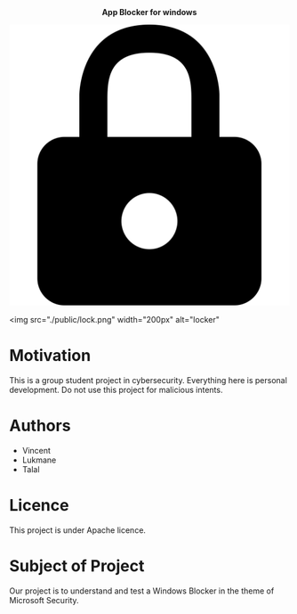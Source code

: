<div align="center">
	<b>
  	App Blocker for windows
	</b>
</div>

![vector lock](public/lock.png) <!-- .element height="100px" width="px" -->

<img
	src="./public/lock.png"
	width="200px"
	alt="locker"
>
</img>

# Motivation

This is a group student project in cybersecurity. Everything here is personal development. Do not use this project for malicious intents.

# Authors

- Vincent
- Lukmane
- Talal

# Licence

This project is under Apache licence.

# Subject of Project
Our project is to understand and test a Windows Blocker in the theme of Microsoft Security.
